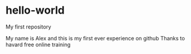 # hello-world

My first repository

My name is Alex and this is my first ever experience on github
Thanks to havard free online training
